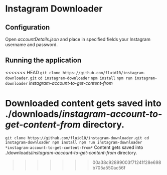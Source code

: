 # Instagram Downloader

## Configuration

Open *accountDetails.json* and place in specified fields your Instagram username and password.

## Running the application

<<<<<<< HEAD
`git clone https://github.com/fluid10/instagram-downloader.git`
`cd instagram-downloader`
`npm install`
`npm run instagram-downloader` *instagram-account-to-get-content-from*

Downloaded content gets saved into ./downloads/*instagram-account-to-get-content-from* directory.
=======
`
git clone https://github.com/fluid10/instagram-downloader.git
cd instagram-downloader
npm install
npm run instagram-downloader *instagram-account-to-get-content-from*
`
Content gets saved into ./downloads/*instagram-account-to-get-content-from* directory.
>>>>>>> 00a38c92899003f71241f28e698b705a550ac56f
